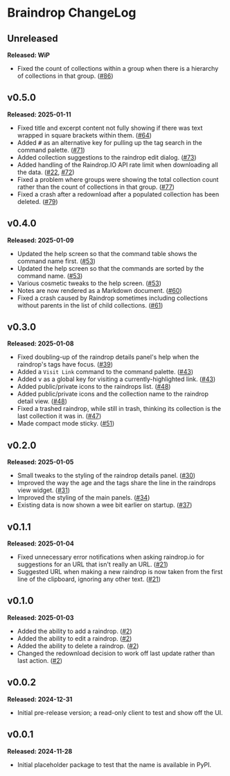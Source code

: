 # Braindrop ChangeLog

## Unreleased

**Released: WiP**

- Fixed the count of collections within a group when there is a hierarchy of
  collections in that group.
  ([#86](https://github.com/davep/braindrop/issues/86))

## v0.5.0

**Released: 2025-01-11**

- Fixed title and excerpt content not fully showing if there was text
  wrapped in square brackets within them.
  ([#64](https://github.com/davep/braindrop/issues/64))
- Added <kbd>#</kbd> as an alternative key for pulling up the tag search in
  the command palette. ([#71](https://github.com/davep/braindrop/pull/71))
- Added collection suggestions to the raindrop edit dialog.
  ([#73](https://github.com/davep/braindrop/pull/73))
- Added handling of the Raindrop.IO API rate limit when downloading all the
  data. ([#22](https://github.com/davep/braindrop/issues/22),
  [#72](https://github.com/davep/braindrop/issues/72))
- Fixed a problem where groups were showing the total collection count
  rather than the count of collections in that group.
  ([#77](https://github.com/davep/braindrop/issues/77))
- Fixed a crash after a redownload after a populated collection has been
  deleted. ([#79](https://github.com/davep/braindrop/issues/79))

## v0.4.0

**Released: 2025-01-09**

- Updated the help screen so that the command table shows the command name
  first. ([#53](https://github.com/davep/braindrop/pull/53))
- Updated the help screen so that the commands are sorted by the command
  name. ([#53](https://github.com/davep/braindrop/pull/53))
- Various cosmetic tweaks to the help screen.
  ([#53](https://github.com/davep/braindrop/pull/53))
- Notes are now rendered as a Markdown document.
  ([#60](https://github.com/davep/braindrop/pull/60))
- Fixed a crash caused by Raindrop sometimes including collections without
  parents in the list of child collections.
  ([#61](https://github.com/davep/braindrop/pull/61))

## v0.3.0

**Released: 2025-01-08**

- Fixed doubling-up of the raindrop details panel's help when the raindrop's
  tags have focus. ([#39](https://github.com/davep/braindrop/issues/39))
- Added a `Visit Link` command to the command palette.
  ([#43](https://github.com/davep/braindrop/pull/43))
- Added <kbd>v</kbd> as a global key for visiting a currently-highlighted
  link. ([#43](https://github.com/davep/braindrop/pull/43))
- Added public/private icons to the raindrops list.
  ([#48](https://github.com/davep/braindrop/pull/48))
- Added public/private icons and the collection name to the raindrop detail
  view. ([#48](https://github.com/davep/braindrop/pull/48))
- Fixed a trashed raindrop, while still in trash, thinking its collection is
  the last collection it was in.
  ([#47](https://github.com/davep/braindrop/issues/47))
- Made compact mode sticky.
  ([#51](https://github.com/davep/braindrop/pull/51))

## v0.2.0

**Released: 2025-01-05**

- Small tweaks to the styling of the raindrop details panel.
  ([#30](https://github.com/davep/braindrop/pull/30))
- Improved the way the age and the tags share the line in the raindrops view
  widget. ([#31](https://github.com/davep/braindrop/pull/31))
- Improved the styling of the main panels.
  ([#34](https://github.com/davep/braindrop/pull/34))
- Existing data is now shown a wee bit earlier on startup.
  ([#37](https://github.com/davep/braindrop/pull/37))

## v0.1.1

**Released: 2025-01-04**

- Fixed unnecessary error notifications when asking raindrop.io for
  suggestions for an URL that isn't really an URL.
  ([#21](https://github.com/davep/braindrop/pull/21))
- Suggested URL when making a new raindrop is now taken from the first line
  of the clipboard, ignoring any other text.
  ([#21](https://github.com/davep/braindrop/pull/21))

## v0.1.0

**Released: 2025-01-03**

- Added the ability to add a raindrop. ([#2](https://github.com/davep/braindrop/pull/2))
- Added the ability to edit a raindrop. ([#2](https://github.com/davep/braindrop/pull/2))
- Added the ability to delete a raindrop. ([#2](https://github.com/davep/braindrop/pull/2))
- Changed the redownload decision to work off last update rather than last
  action. ([#2](https://github.com/davep/braindrop/pull/2))

## v0.0.2

**Released: 2024-12-31**

- Initial pre-release version; a read-only client to test and show off the
  UI.

## v0.0.1

**Released: 2024-11-28**

- Initial placeholder package to test that the name is available in PyPI.

[//]: # (ChangeLog.md ends here)
